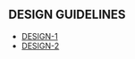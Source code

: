 ## DESIGN GUIDELINES
- [DESIGN-1](https://dribbble.com/shots/7478095-Computer-and-mobile-repair-center-EDDM-postcard)
- [DESIGN-2](https://dribbble.com/shots/13893330-CM-Repair-Computer-and-Mobile)

